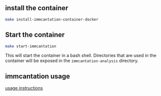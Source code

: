 ## install the container

```bash
make install-immcantation-container-docker
```

## Start the container

```bash
make start-immcantation
```

This will start the container in a bash shell. Directories that are used in the container will
be exposed in the `immcantation-analysis` directory.

## immcantation usage

[usage instructions](https://immcantation.readthedocs.io/en/stable/getting_started/intro-lab.html)
